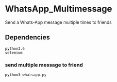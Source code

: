 # WhatsApp_Multimessage
Send a Whats-App message multiple times to friends

## Dependencies

	python3.6
	selenium

### send multiple message to friend
	
	python3 whatsapp.py 
